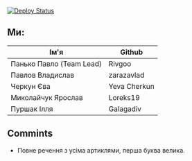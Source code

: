 [![Deploy Status](https://api.netlify.com/api/v1/badges/c60b721f-ca16-4b61-b7f8-3a1a400f46ae/deploy-status)](https://app.netlify.com/sites/ukrainianfilm/deploys)

## Ми:
Ім'я | Github
-|-
Панько Павло (Team Lead) | Rivgoo
Павлов Владислав | zarazavlad
Черкун Єва | Yeva Cherkun
Миколайчук Ярослав | Loreks19
Пуршак Ілля | Galagadiv

## Commints
+ Повне речення з усіма артиклями, перша буква велика.